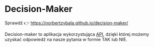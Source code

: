 # Decision-Maker

Sprawdź :point_right: https://norbertzybala.github.io/decision-maker/ 

Decision-maker to aplikacja wykorzystująca [API](https://yesno.wtf/#api), dzięki której możemy uzyskać odpowiedź na nasze pytania w formie TAK lub NIE.

